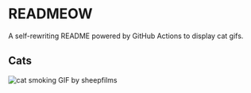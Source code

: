 # READMEOW

A self-rewriting README powered by GitHub Actions to display cat gifs.

## Cats

![cat smoking GIF by sheepfilms](https://media3.giphy.com/media/l0ExdMHUDKteztyfe/200.gif?cid=9acd02dap5doqfje9yp43rki5nrc6dbo2nk59wqexxaukayt&ep=v1_gifs_search&rid=200.gif&ct=g)
